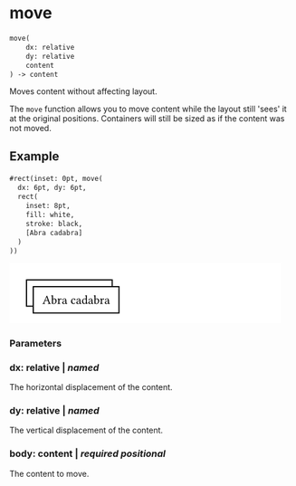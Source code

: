 
# move

```
move(
    dx: relative
    dy: relative
    content
) -> content
```
Moves content without affecting layout.

The `move` function allows you to move content while the layout still
'sees' it at the original positions. Containers will still be sized as
if the content was not moved.

## Example

<div class="previewed-code">

    #rect(inset: 0pt, move(
      dx: 6pt, dy: 6pt,
      rect(
        inset: 8pt,
        fill: white,
        stroke: black,
        [Abra cadabra]
      )
    ))

<div class="preview">

![Preview](/assets/d4c74187eb971ba906446e8361d95c24.png)

</div>

</div>


### Parameters


### dx: relative | _named_

The horizontal displacement of the content.


### dy: relative | _named_

The vertical displacement of the content.


### body: content | _required_ _positional_

The content to move.

